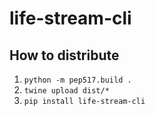 # life-stream-cli

## How to distribute

1. `python -m pep517.build .`
2. `twine upload dist/*`
3. `pip install life-stream-cli`